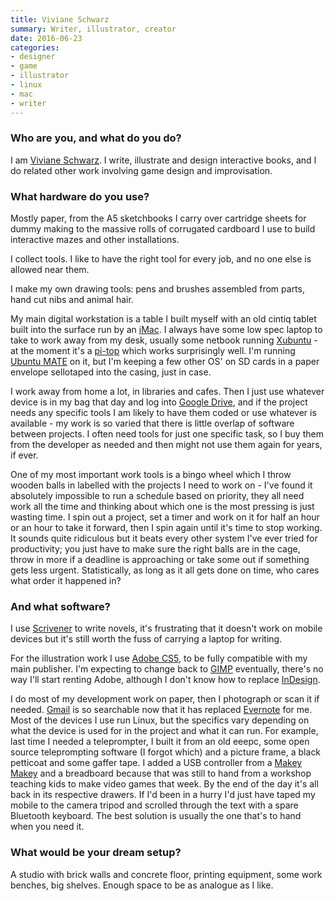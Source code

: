 ```yaml
---
title: Viviane Schwarz
summary: Writer, illustrator, creator
date: 2016-06-23
categories:
- designer
- game
- illustrator
- linux
- mac
- writer
---
```


### Who are you, and what do you do?

I am [Viviane Schwarz](http://www.vivianeschwarz.co.uk/ "Viviane's website."). I write, illustrate and design interactive books, and I do related other work involving game design and improvisation.

### What hardware do you use?

Mostly paper, from the A5 sketchbooks I carry over cartridge sheets for dummy making to the massive rolls of corrugated cardboard I use to build interactive mazes and other installations.

I collect tools. I like to have the right tool for every job, and no one else is allowed near them.

I make my own drawing tools: pens and brushes assembled from parts, hand cut nibs and animal hair.

My main digital workstation is a table I built myself with an old cintiq tablet built into the surface run by an [iMac][]. I always have some low spec laptop to take to work away from my desk, usually some netbook running [Xubuntu][] - at the moment it's a [pi-top][] which works surprisingly well. I'm running [Ubuntu MATE][ubuntu-mate] on it, but I'm keeping a few other OS' on SD cards in a paper envelope sellotaped into the casing, just in case.

I work away from home a lot, in libraries and cafes. Then I just use whatever device is in my bag that day and log into [Google Drive][google-drive], and if the project needs any specific tools I am likely to have them coded or use whatever is available - my work is so varied that there is little overlap of software between projects. I often need tools for just one specific task, so I buy them from the developer as needed and then might not use them again for years, if ever.

One of my most important work tools is a bingo wheel which I throw wooden balls in labelled with the projects I need to work on - I've found it absolutely impossible to run a schedule based on priority, they all need work all the time and thinking about which one is the most pressing is just wasting time. I spin out a project, set a timer and work on it for half an hour or an hour to take it forward, then I spin again until it's time to stop working. It sounds quite ridiculous but it beats every other system I've ever tried for productivity; you just have to make sure the right balls are in the cage, throw in more if a deadline is approaching or take some out if something gets less urgent. Statistically, as long as it all gets done on time, who cares what order it happened in?

### And what software?

I use [Scrivener][] to write novels, it's frustrating that it doesn't work on mobile devices but it's still worth the fuss of carrying a laptop for writing.

For the illustration work I use [Adobe CS5][creative-suite], to be fully compatible with my main publisher. I'm expecting to change back to [GIMP][] eventually, there's no way I'll start renting Adobe, although I don't know how to replace [InDesign][].

I do most of my development work on paper, then I photograph or scan it if needed. [Gmail][] is so searchable now that it has replaced [Evernote][] for me. Most of the devices I use run Linux, but the specifics vary depending on what the device is used for in the project and what it can run. For example, last time I needed a teleprompter, I built it from an old eeepc, some open source teleprompting software (I forgot which) and a picture frame, a black petticoat and some gaffer tape. I added a USB controller from a [Makey Makey][makey-makey] and a breadboard because that was still to hand from a workshop teaching kids to make video games that week. By the end of the day it's all back in its respective drawers. If I'd been in a hurry I'd just have taped my mobile to the camera tripod and scrolled through the text with a spare Bluetooth keyboard. The best solution is usually the one that's to hand when you need it.

### What would be your dream setup?

A studio with brick walls and concrete floor, printing equipment, some work benches, big shelves. Enough space to be as analogue as I like.

[creative-suite]: https://www.adobe.com/creativecloud.html "A collection of design tools."
[evernote]: https://evernote.com/ "Online software for capturing notes."
[gimp]: https://www.gimp.org/ "An open-source image editor."
[gmail]: https://mail.google.com/mail/ "Web-based email."
[google-drive]: https://drive.google.com/ "A cloud storage service."
[imac]: https://www.apple.com/imac/ "An all-in-one computer."
[indesign]: https://www.adobe.com/products/indesign.html "A desktop/web publishing application."
[makey-makey]: https://makeymakey.com/ "An invention kit."
[pi-top]: https://www.pi-top.com/product/pi-top "A DIY Raspberry Pi-based laptop."
[scrivener]: http://literatureandlatte.com/scrivener.php "A Mac text editor aimed at writers."
[ubuntu-mate]: https://ubuntu-mate.org/ "A version of Ubuntu running the MATE desktop environment."
[xubuntu]: https://xubuntu.org/ "A lightweight version of the Ubuntu distribution."
